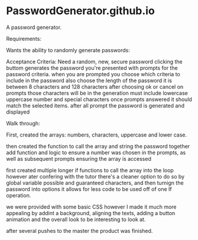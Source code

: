 # PasswordGenerator.github.io
A password generator.

Requirements:

Wants the ability to randomly generate passwords:

Acceptance Criteria:
Need a random, new, secure password
clicking the buttom generates the password
you're presented with prompts for the password criteria.
when you are prompted you choose which criteria to include in the password
also choose the length of the password
it is between 8 characters and 128 characters
after choosing ok or cancel on prompts those characters will be in the generation
must include lowercase uppercase number and special characters
once prompts answered it should match the selected items.
after all prompt the password is generated and displayed


Walk through:

First, created the arrays: numbers, characters, uppercase and lower case.

then created the function to call the array and string the password together
add function and logic to ensure a number was chosen in the prompts, as well as subsequent prompts ensuring the array is accessed

first created multiple longer if functions to call the array into the loop however ater confering with the tutor there's a cleaner option to do so
by global variable possible and guaranteed characters, and then turnign the password into options it allows for less code to be used off of one If operation.


we were provided with some basic CSS however I made it much more appealing by addint a background, aligning the texts, adding a button animation and the overall look to be interesting to look at.

after several pushes to the master the product was finished.

